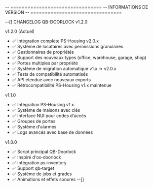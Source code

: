 -- ================================
-- INFORMATIONS DE VERSION
-- ================================

--[[
CHANGELOG QB-DOORLOCK v1.2.0

v1.2.0 (Actuel)
- ✅ Intégration complète PS-Housing v2.0.x
- ✅ Système de locataires avec permissions granulaires
- ✅ Gestionnaires de propriétés
- ✅ Support des nouveaux types (office, warehouse, garage, shop)
- ✅ Portes multiples par propriété
- ✅ Système de migration automatique v1.x → v2.0.x
- ✅ Tests de compatibilité automatisés
- ✅ API étendue avec nouveaux exports
- ✅ Rétrocompatibilité PS-Housing v1.x maintenue

v1.1.0
- ✅ Intégration PS-Housing v1.x
- ✅ Système de maisons avec clés
- ✅ Interface NUI pour codes d'accès
- ✅ Groupes de portes
- ✅ Système d'alarmes
- ✅ Logs avancés avec base de données

v1.0.0
- ✅ Script principal QB-Doorlock
- ✅ Inspiré d'ox-doorlock
- ✅ Intégration ps-inventory
- ✅ Support qb-target
- ✅ Système de jobs et grades
- ✅ Animations et effets sonores
--]]
